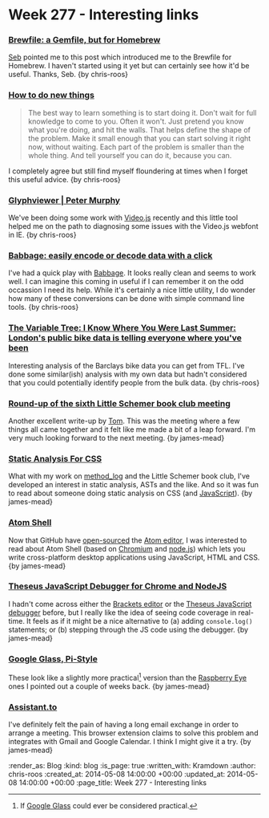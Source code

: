 Week 277 - Interesting links
============================

### [Brewfile: a Gemfile, but for Homebrew](http://robots.thoughtbot.com/brewfile-a-gemfile-but-for-homebrew)

[Seb](https://twitter.com/sebjacobs) pointed me to this post which introduced me to the Brewfile for Homebrew. I haven't started using it yet but can certainly see how it'd be useful. Thanks, Seb. {by chris-roos}


### [How to do new things](http://scripting.com/2014/04/07/howIDoNewThings.html)

> The best way to learn something is to start doing it. Don't wait for full knowledge to come to you. Often it won't. Just pretend you know what you're doing, and hit the walls. That helps define the shape of the problem. Make it small enough that you can start solving it right now, without waiting. Each part of the problem is smaller than the whole thing. And tell yourself you can do it, because you can.

I completely agree but still find myself floundering at times when I forget this useful advice. {by chris-roos}


### [Glyphviewer | Peter Murphy](http://www.pkmurphy.com.au/glyphviewer/)

We've been doing some work with [Video.js](http://www.videojs.com/) recently and this little tool helped me on the path to diagnosing some issues with the Video.js webfont in IE. {by chris-roos}


### [Babbage: easily encode or decode data with a click](http://google-opensource.blogspot.co.uk/2014/04/babbage-easily-encode-or-decode-data.html)

I've had a quick play with [Babbage](https://babbage.tomscript.com/). It looks really clean and seems to work well. I can imagine this coming in useful if I can remember it on the odd occassion I need its help. While it's certainly a nice little utility, I do wonder how many of these conversions can be done with simple command line tools. {by chris-roos}


### [The Variable Tree: I Know Where You Were Last Summer: London's public bike data is telling everyone where you've been](http://vartree.blogspot.co.uk/2014/04/i-know-where-you-were-last-summer.html)

Interesting analysis of the Barclays bike data you can get from TFL. I've done some similar(ish) analysis with my own data but hadn't considered that you could potentially identify people from the bulk data. {by chris-roos}


### [Round-up of the sixth Little Schemer book club meeting](https://groups.google.com/d/msg/computationbook/s7IF6FS8vqo/cIMdg85IdKwJ)

Another excellent write-up by [Tom](https://twitter.com/tomstuart). This was the meeting where a few things all came together and it felt like me made a bit of a leap forward. I'm very much looking forward to the next meeting. {by james-mead}


### [Static Analysis For CSS](http://flippinawesome.org/2014/01/27/static-analysis-for-css/)

What with my work on [method_log](https://github.com/freerange/method_log) and the Little Schemer book club, I've developed an interest in static analysis, ASTs and the like. And so it was fun to read about someone doing static analysis on CSS (and [JavaScript](http://tobyho.com/2013/12/20/falafel-source-rewriting-magicial-assert/)). {by james-mead}


### [Atom Shell](https://github.com/atom/atom-shell)

Now that GitHub have [open-sourced](https://github.com/blog/1831-atom-free-and-open-source-for-everyone) the [Atom editor](https://atom.io/), I was interested to read about Atom Shell (based on [Chromium](http://www.chromium.org/) and [node.js](http://nodejs.org/)) which lets you write cross-platform desktop applications using JavaScript, HTML and CSS. {by james-mead}


### [Theseus JavaScript Debugger for Chrome and NodeJS](http://blog.brackets.io/2013/08/28/theseus-javascript-debugger-for-chrome-and-nodejs/)

I hadn't come across either the [Brackets editor](http://brackets.io/) or the [Theseus JavaScript debugger](https://github.com/adobe-research/theseus) before, but I really like the idea of seeing code coverage in real-time. It feels as if it might be a nice alternative to (a) adding `console.log()` statements; or (b) stepping through the JS code using the debugger. {by james-mead}


### [Google Glass, Pi-Style](http://www.raspberrypi.org/google-glass-pi-style/)

These look like a slightly more practical[^1] version than the [Raspberry Eye](/week-275-links#raspberry-eyehttphackadayioproject865-raspberry-eye) ones I pointed out a couple of weeks back. {by james-mead}


### [Assistant.to](http://assistant.to)

I've definitely felt the pain of having a long email exchange in order to arrange a meeting. This browser extension claims to solve this problem and integrates with Gmail and Google Calendar. I think I might give it a try. {by james-mead}


[^1]: If [Google Glass](http://www.google.co.uk/glass/) could ever be considered practical.

:render_as: Blog
:kind: blog
:is_page: true
:written_with: Kramdown
:author: chris-roos
:created_at: 2014-05-08 14:00:00 +00:00
:updated_at: 2014-05-08 14:00:00 +00:00
:page_title: Week 277 - Interesting links
